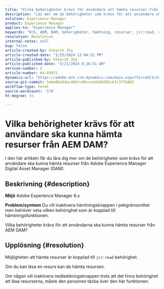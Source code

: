 ```yaml
---
title: "Vilka behörigheter krävs för användare att hämta resurser från AEM DAM?"
description: "Läs mer om de behörigheter som krävs för att användare ska kunna hämta resurser från Adobe Experience Manager DAM."
solution: Experience Manager
product: Experience Manager
applies-to: "Experience Manager"
keywords: "KCS, AEM, DAM, behörigheter, hämtning, resurser, jcr:read, digitalt resurshanteringssystem"
resolution: Resolution
internal-notes: null
bug: false
article-created-by: Utkarsh Jha
article-created-date: "1/25/2024 12:04:52 PM"
article-published-by: Utkarsh Jha
article-published-date: "3/21/2024 8:26:51 AM"
version-number: 5
article-number: KA-03972
dynamics-url: "https://adobe-ent.crm.dynamics.com/main.aspx?forceUCI=1&pagetype=entityrecord&etn=knowledgearticle&id=ecedb8ef-79bb-ee11-a569-6045bd0065b6"
source-git-commit: 5e6e8ba54ac46bfcd0ccc4da66565c67c37f6862
workflow-type: tm+mt
source-wordcount: '170'
ht-degree: 1%

---
```


# Vilka behörigheter krävs för att användare ska kunna hämta resurser från AEM DAM?


I den här artikeln får du lära dig mer om de behörigheter som krävs för att användare ska kunna hämta resurser från Adobe Experience Manager Digital Asset Manager (DAM).

## Beskrivning {#description}


<b>Miljö</b>
Adobe Experience Manager 6.x

<b>Problem/symtom</b>
Du vill inaktivera hämtningsknappen i pekgränssnittet men behöver veta vilken behörighet som är kopplad till hämtningsfunktionen.

Vilka behörigheter krävs för att användarna ska kunna hämta resurser från AEM DAM?


## Upplösning {#resolution}


Möjligheten att hämta resurser är kopplad till `jcr:read` behörighet.

Om du kan läsa en resurs kan de hämta resursen.

Om någon vill inaktivera nedladdningsknappen trots att det finns behörighet att läsa resurserna, måste den personen täcka över den här funktionen.
